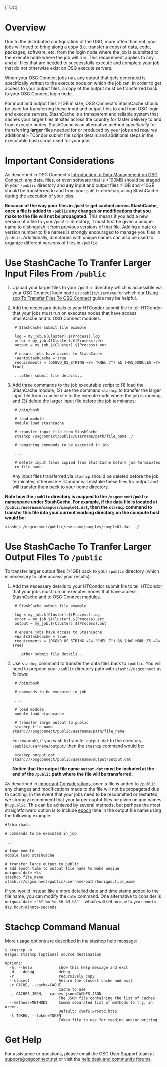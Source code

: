 [title]: - "Transfer Large Input and Output Files >1GB In Size"

[TOC]

# Overview

Due to the distributed configuration of the OSG, more often than not, 
your jobs will need to bring along a copy (i.e. transfer a copy) of 
data, code, packages, software, etc. from the login node where the job 
is submitted to the execute node where the job will run. This requirement 
applies to any and all files that are needed to successfully execute and 
complete your job that do not otherwise exist on OSG execute servers.

When your OSG Connect jobs run, any output that gets generated is specifically 
written to the execute node on which the job ran. In order to get access to your 
output files, a copy of the output must be transferred back to your OSG Connect login node.

For input and output files >1GB in size, OSG Connect's StashCache should 
be used for transferring these input and output files to and from OSG 
login and execute servers. StashCache is a transparent and reliable system 
that caches your larger files at sites across the country for faster delivery to 
and from execute nodes. StashCache is an alternative method *specifically* for 
transferring **larger** files needed for or produced by your jobs and 
requires additional HTCondor submit file script details and additional 
steps in the executable bash script used for your jobs.

# Important Considerations

As described in OSG Connect's [Introduction to Data Management on OSG Connect](https://support.opensciencegrid.org/support/solutions/articles/12000002985), 
any data, files, or even software that is >100MB should be staged in 
your `/public` directory and **any** input and output files >1GB and <10GB 
should be transferred to and from your `public` directory using StashCache 
during the execution of your jobs.

**Because of the way your files in `/public` get cached across StashCache, 
once a file is added to `/public` any changes or modifications that you 
make to the file will not be propagated.** This means if you add a new version 
of a file to your `/public` directory, it must first be given a unique name 
to distinguish it from previous versions of that file. Adding a date or 
version number to file names is strongly encouraged to manage you files in 
`/public`. Additionally, directories with unique names can also be used to 
organize different versions of files in `/public`.

# Use StashCache To Tranfer Larger Input Files From `/public` 

1. Upload your larger files to your `/public` directory 
which is accessible via your OSG Connect login node at `/public/username` 
for which our 
[Using scp To Transfer Files To OSG Connect](https://support.opensciencegrid.org/support/solutions/articles/5000634376) 
guide may be helpful.

2. Add the necessary details to your HTCondor submit file to tell 
HTCondor that your jobs must run on executes nodes that 
have access StashCache and to OSG Connect modules.

		# StashCache submit file example
		
		log = my_job.$(Cluster).$(Process).log
		error = my_job.$(Cluster).$(Process).err
		output = my_job.$(Cluster).$(Process).out

		# ensure jobs have access to StashCache
		+WantsStashCache = true
		requirements = (OSGVO_OS_STRING =?= "RHEL 7") && (HAS_MODULES =?= True)
		
		...other submit file details...

3. Add three commands to the job executable script to (1) load the StashCache 
module, (2) use the command `stashcp` to transfer the larger input file 
from a cache site to the execute node where the job is running, and (3) 
delete the larger input file before the job terminates:

		#!/bin/bash
		
		# load module   
		module load stashcache   
		
		# transfer input file from StashCache
		stashcp /osgconnect/public/username/path/file_name ./   
		
		# remaining commands to be executed in job   
		
		...   
		
		# delete input files copied from StashCache before job terminates   
		rm file_name   

	Any input files transferred via `stashcp` should be deleted before 
	the job terminates, otherwise HTCondor will mistake these files for output 
	and will transfer them back to your home directory.

**Note how the `/public` directory is mapped to the `/osgconnect/public` namespace 
under StashCache. For example, if the data file is located at 
`/public/username/samples/sample01.dat`, then the `stashcp` command to 
transfer this file into your current working directory on the compute host would be:**

	stashcp /osgconnect/public/username/samples/sample01.dat  ./

# Use StashCache To Tranfer Larger Output Files To `/public`

To transfer larger output files (>1GB) back to your `/public` directory (which 
is necessary to later access your results):

1. Add the necessary details to your HTCondor submit file to tell 
HTCondor that your jobs must run on executes nodes that 
have access StashCache and to OSG Connect modules.

		# StashCache submit file example
		
		log = my_job.$(Cluster).$(Process).log
		error = my_job.$(Cluster).$(Process).err
		output = my_job.$(Cluster).$(Process).out
		
		# ensure jobs have access to StashCache
		+WantsStashCache = true
		requirements = (OSGVO_OS_STRING =?= "RHEL 7") && (HAS_MODULES =?= True)
		
		...other submit file details...

2. Use `stashcp` command to transfer the data files back to `/public`. You will 
need to prepend your `/public` directory path with `stash://osgconnect` as follows:

		#!/bin/bash
	
		# commands to be executed in job   
		
		...   
		
		# load module   
		module load stashcache   
		
		# transfer large output to public
		stashcp file_name stash:///osgconnect/public/username/path/file_name

	For example, if you wish to transfer `output.dat` to the directory 
	`/public/username/output/` then the `stashcp` command would be:

		stashcp output.dat stash:///osgconnect/public/username/output/output.dat

	**Notice that the output file name `output.dat` must be included at the end of the 
	`/public` path where the file will be transferred.**

As described in [Important Considerations](#important-considerations), 
once a file is added to `/public` any changes and modifications made 
to the file will not be propagated due to caching. In the event that your 
jobs need to be resubmitted or restarted, we strongly recommend that your 
larger ouptut files be given unique names in `/public`. This can be achieved 
by several methods, but perhpas the most straightforward option is to include 
[epoch](https://en.wikipedia.org/wiki/Unix_time) time in the output file name 
using the following example:

	#!/bin/bash
	
	# commands to be executed in job   
		
	...   
	
	# load module   
	module load stashcache   
	
	# transfer large output to public
	# add epoch time to output file name to make unqiue
	unique=`date +%s`
	stashcp file_name stash:///osgconnect/public/username/path/$unique.file_name
	
If you would instead like a more detailed date and time stamp added to the 
file name, you can modify the `date` command. One alternative to consider is 
``unique=`date +"%Y-%m-%d.%H-%M-%S"` `` which will set `unique` to 
`year-month-day.hour-minute-seconds`.

# Stachcp Command Manual

More usage options are described in the stashcp help message:

	$ stashcp -h
	Usage: stashcp [options] source destination

	Options:
	  -h, --help            show this help message and exit
	  -d, --debug           debug
	  -r                    recursively copy
	  --closest             Return the closest cache and exit
	  -c CACHE, --cache=CACHE
							Cache to use
	  -j CACHES_JSON, --caches-json=CACHES_JSON
							The JSON file containing the list of caches
	  --methods=METHODS     Comma separated list of methods to try, in order.
							Default: cvmfs,xrootd,http
	  -t TOKEN, --token=TOKEN
							Token file to use for reading and/or writing

# Get Help

For assistance or questions, please email the OSG User Support team 
at [support@osgconnect.net](mailto:support@osgconnect.net) or visit 
the [help desk and community forums](http://support.opensciencegrid.org).
